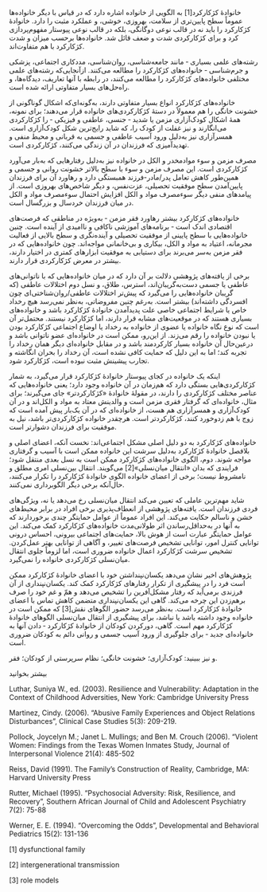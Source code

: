   خانوادهٔ کژکارکرد[1] به الگویی از خانواده اشاره دارد که در قیاس با دیگر خانواده‌ها عموماً سطح پایین‌تری از سلامت، بهروزی، خوشی، و عملکرد مثبت را دارد. خانوادهٔ کژکارکرد را باید نه در قالب نوعی دوگانگی، بلکه در قالب نوعی پیوستار مفهوم‌پردازی کرد و برای کژکارکردی شدت و ضعف قائل شد. خانواده‌ها برحسب میزان و شدت کژکارکرد با هم متفاوت‌اند.

رشته‌های علمی بسیاری ‐ مانند جامعه‌شناسی، روان‌شناسی، مددکاری اجتماعی، پزشکی و جرم‌شناسی ‐ خانواده‌های کژکارکرد را مطالعه می‌کنند. ازآنجایی‌که رشته‌های علمی مختلفی خانواده‌های کژکارکرد را مطالعه می‌کنند، در رابطه با آنها تعاریف، دیدگاه‌ها، و راه‌حل‌های بسیار متفاوتی ارائه شده است.

خانواده‌های کژکارکرد انواع بسیار متفاوتی دارند، به‌گونه‌ای‌که اشکال گوناگونی از خشونت خانگی را هم معمولاً در دستهٔ کژکارکردی‌های خانواده قرار می‌دهند؛ برای نمونه، همهٔ اشکال کودک‌آزاری مزمن یا شدید ‐ جنسی، عاطفی و فیزیکی ‐ را کژکارکردی می‌انگارند و نیز غفلت از کودک را، که شاید رایج‌ترین شکل کودک‌آزاری است. همسرآزاری نیز به‌دلیل ورود آسیب عاطفی و جسمی به قربانی و محیط منفی و تهدیدآمیزی که فرزندان در آن زندگی می‌کنند، کژکارکردی است.

مصرف مزمن و سوء موادمخدر و الکل در خانواده نیز به‌دلیل رفتارهایی که به‌بار می‌آورد کژکارکردی است. این مصرف مزمن و سوء با سطح بالاتر خشونت روانی و جسمی و همین‌طور کاهش تعامل پدر/مادر-فرزند همبستگی دارد و رهاورد آن برای فرزندان پایین‌آمدن سطح موفقیت تحصیلی، عزت‌نفس، و دیگر شاخص‌های بهروزی است. از پیامدهای منفی دیگر سوءمصرف مواد و الکل افزایش احتمال سوءمصرف مواد و الکل در میان فرزندان خردسال و بزرگسال است.

خانواده‌های کژکارکرد بیشتر رهاورد فقر مزمن ‐ به‌ویژه در مناطقی که فرصت‌های اقتصادی اندک است ‐ برنامه‌های آموزشی ناکافی و ناامیدی از آینده است. چنین خانواده‌هایی با سطح پایینی از موفقیت تحصیلی و آینده‌نگری و سطح بالایی از فعالیت مجرمانه، اعتیاد به مواد و الکل، بیکاری و بی‌خانمانی مواجه‌اند. چون خانواده‌هایی که در فقر مزمن به‌سر می‌برند برای دستیابی به موفقیت ابزارهای کمتری در اختیار دارند، بیشتر در معرض کژکارکردی قرار دارند.

برخی از یافته‌های پژوهشی دلالت بر آن دارد که در میان خانواده‌هایی که با ناتوانی‌های عاطفی یا جسمی دست‌به‌گریبان‌اند، استرس، طلاق، و نسل دوم اختلالات عاطفی (که گریبان خانواده‌هایی را می‌گیرد که پیش‌تر اختلالات عاطفی/روان‌شناختی‌ای چون افسردگی داشته‌اند) بیشتر است. به‌رغم چنین مفروضاتی، به‌نظر نمی‌رسد هیچ رخداد خاص یا شرایط اجتماعی خاصی علت پدیدآمدن خانوادهٔ کژکارکرد باشد و خانواده‌های بسیاری هستند که در موقعیت‌های مشابه قرار دارند، اما کژکارکرد نیستند. محتمل‌تر آن است که نوع نگاه خانواده یا عضوی از خانواده به رخداد یا اوضاع اجتماعی کژکارکرد بودن یا نبودن خانواده را رقم می‌زند. از این‌رو، ممکن است در خانواده‌ای عضو ناتوانی باشد و درعین‌حال آن خانواده بسیار کارکردمند باشد و در مقابل خانواده‌ای دیگر همان رخداد را تجربه کند؛ اما به این دلیل که حمایت کافی نشده است، آن رخداد را بحران انگاشته و تجارب پیشینش مثبت نبوده است، کژکارکرد شود.

اینکه یک خانواده در کجای پیوستار خانوادهٔ کژکارکرد قرار می‌گیرد، به شمار کژکارکردی‌هایی بستگی دارد که هم‌زمان در آن خانواده وجود دارد؛ یعنی خانواده‌هایی که عناصر مختلف کژکارکردی را دارند، در مقولهٔ خانوادهٔ «کژکارکردتر» جای می‌گیرند؛ برای مثال، خانواده‌ای که گرفتار فقری مزمن است و والدینش معتاد به مواد و الکل‌اند و در آن کودک‌آزاری و همسرآزاری هم هست، از خانواده‌ای که در آن یک‌بار پیش آمده است که زوج با هم زدوخورد کنند، کژکارکردتر است. هرچقدر خانواده کژکارکردی‌تر باشد، نیل به موفقیت برای فرزندان دشوارتر است.

 خانواده‌های کژکارکرد به دو دلیل اصلی مشکل اجتماعی‌اند: نخست آنکه، اعضای اصلی و بلافصل خانوادهٔ کژکارکرد به‌دلیل سرشت این خانواده ممکن است با آسیب و گرفتاری مواجه شوند. دوم، الگوی خانواده‌های کژکارکرد ممکن است به نسل بعدی منتقل شود؛ فرایندی که بدان «انتقال میان‌نسلی»[2] می‌گویند. انتقال بین‌نسلی امری مطلق و نامشروط نیست؛ برخی از اعضای خانواده الگوی خانوادهٔ کژکارکرد را تکرار می‌کنند، حال‌آنکه برخی دیگر الگوبرداری نمی‌کنند.

 شاید مهم‌ترین عاملی که تعیین می‌کند انتقال میان‌نسلی رخ می‌دهد یا نه، ویژگی‌های فردی فرزندان است. یافته‌های پژوهشی از انعطاف‌پذیری برخی افراد در برابر محیط‌های خشن و ناسالم حکایت می‌کند. این افراد عموماً از عوامل حمایتگر چندی برخوردارند که به آنها در به‌حداقل‌رساندن اثر طولانی‌مدت خانواده‌های کژکارکرد کمک می‌کند. این عوامل حمایتگر عبارت است از هوش بالا، حمایت‌های اجتماعی بیرونی، احساس درونی توانایی کنترل امور، توانایی تشخیص فرصت‌های تغییر، و آگاهی از توانایی بهتر عمل‌کردن. تشخیص سرشت کژکارکرد اعمال خانواده ضروری است، اما لزوماً جلوی انتقال میان‌نسلی کژکارکردی خانواده را نمی‌گیرد.

 پژوهش‌های اخیر نشان می‌دهد یکسان‌نپنداشتن خود با اعضای خانوادهٔ کژکارکرد ممکن است فرد را در پیشگیری از تکرار رفتارهای کژکارکرد کمک کند. یکسان‌نپنداری از آن فرزندی برمی‌آید که رفتار مشکل‌آفرین را تشخیص می‌دهد و همّ و غم خود را صرف برهم‌زدن این چرخه می‌کند. گاهی این یکسان‌نپنداری متضمن کاهش تماس با اعضای خانوادهٔ کژکارکرد است. به‌نظر می‌رسد حضور الگوهای نقش[3] که ممکن است در خانواده وجود داشته باشد یا نباشد، برای پیشگیری از انتقال میان‌نسلی الگوهای خانوادهٔ کژکارکرد مهم است. گاهی، دورکردن کودکان از خانوادهٔ کژکارکرد ‐ دادن آنها به خانواده‌ای جدید ‐ برای جلوگیری از ورود آسیب جسمی و روانی دائم به کودکان ضروری است.

و نیز ببینید: کودک‌آزاری؛ خشونت خانگی؛ نظام سرپرستی از کودکان؛ فقر.

بیشتر بخوانید

Luthar, Suniya W., ed. (2003). Resilience and Vulnerability: Adaptation in the Context of Childhood Adversities, New York: Cambridge University Press

Martinez, Cindy. (2006). “Abusive Family Experiences and Object Relations Disturbances”, Clinical Case Studies 5(3): 209-219.

Pollock, Joycelyn M.; Janet L. Mullings; and Ben M. Crouch (2006). “Violent Women: Findings from the Texas Women Inmates Study, Journal of Interpersonal Violence 21(4): 485-502

Reiss, David (1991). The Family’s Construction of Reality, Cambridge, MA: Harvard University Press

Rutter, Michael (1995). “Psychosocial Adversity: Risk, Resilience, and Recovery”, Southern African Journal of Child and Adolescent Psychiatry 7(2): 75-88

Werner, E. E. (1994). “Overcoming the Odds”, Developmental and Behavioral Pediatrics 15(2): 131-136

 [1] dysfunctional family 

[2] intergenerational transmission

 [3] role models

 

 

 

  


 